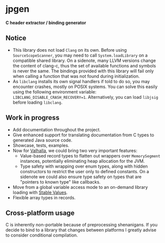 # jpgen
**C header extractor / binding generator**

## Notice

* This library does not load `Clang` on its own. Before using `SourceScopeScanner`, you may need to call `System.loadLibrary` on a compatible shared library.
On a sidenote, many LLVM versions change the content of clang-c, thus the set of available functions and symbols is never the same. The bindings provided
with this library will fail only when calling a function that was not found during initialization.
* As `libclang` installs its own signal handlers if told to do so, you may encounter crashes, mostly on POSIX systems. You can solve this easily using the following environment variable:
`LIBCLANG_DISABLE_CRASH_RECOVERY=1`.
Alternatively, you can load `libjsig` before loading `libclang`.

## Work in progress

* Add documentation throughout the project.
* Give enhanced support for translating documentation from C types to generated Java source code.
* Showcase, tests, examples.
* Now for [Valhalla](https://openjdk.org/projects/valhalla/), we could bring two very important features:
    * Value-based record types to flatten out wrappers over `MemorySegment` instances, potentially eliminating heap allocation for the JVM.
    * Type safety with wrapping over enum types, along with hidden constructors to restrict the user only to defined constants. On a sidenote we could also ensure type safety on types that are "pointers to known type" like callbacks.
* Move from a global variable access mode to an on-demand library loading with [Stable Values](https://openjdk.org/jeps/502).
* Flexible array types in records.

## Cross-platform usage

C is inherently non-portable because of preprocessing shenanigans. If you decide to bind to a library that changes between platforms I greatly advise to
consider conditional compilation.

